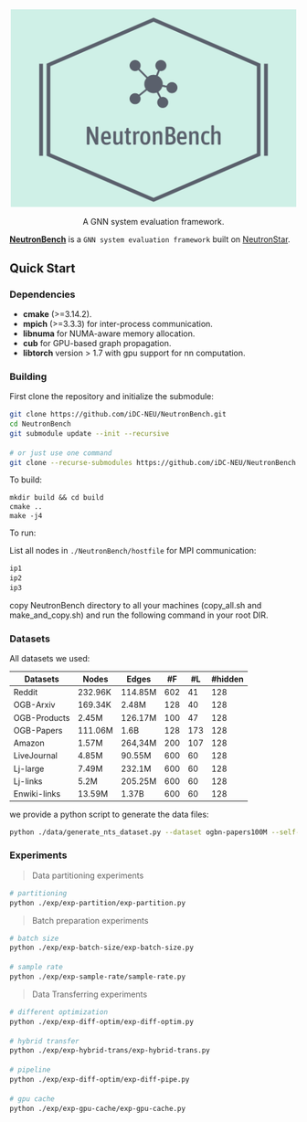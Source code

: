 <div align=center><img src="./logo/NeutronBench.png" width="500" height=“200”></div>

<p align="center">
    A GNN system evaluation framework.
</p>




**[NeutronBench](https://github.com/iDC-NEU/NeutronBench)** is a `GNN system evaluation framework` built on [NeutronStar](https://github.com/iDC-NEU/NeutronStarLite). 



## Quick Start

### Dependencies

- **cmake** (>=3.14.2).
- **mpich** (>=3.3.3) for inter-process communication.
- **libnuma** for NUMA-aware memory allocation.
- **cub** for GPU-based graph propagation.
- **libtorch** version > 1.7 with gpu support for nn computation.



### Building 

First clone the repository and initialize the submodule:

```bash
git clone https://github.com/iDC-NEU/NeutronBench.git
cd NeutronBench
git submodule update --init --recursive

# or just use one command
git clone --recurse-submodules https://github.com/iDC-NEU/NeutronBench.git
```



To build:

```shell
mkdir build && cd build
cmake ..
make -j4
```


To run:

List all nodes in `./NeutronBench/hostfile` for MPI communication:
```bash
ip1
ip2
ip3
```
copy NeutronBench directory to all your machines (copy_all.sh and make_and_copy.sh) and run the following command in your root DIR.



### Datasets

All datasets we used:

| Datasets  | Nodes   | Edges   | #F   | #L   | #hidden |
| --------- | ------- | ------- | ---- | ---- | ------- |
| Reddit  | 232.96K | 114.85M | 602 | 41 | 128  |
| OGB-Arxiv  | 169.34K | 2.48M | 128 | 40 | 128  |
| OGB-Products  | 2.45M | 126.17M | 100 | 47 | 128  |
| OGB-Papers  | 111.06M | 1.6B | 128 | 173 | 128 |
| Amazon  | 1.57M | 264,34M | 200 | 107 | 128  |
| LiveJournal  | 4.85M | 90.55M | 600 | 60 | 128 |
| Lj-large  | 7.49M | 232.1M | 600 | 60 | 128 |
| Lj-links  | 5.2M | 205.25M | 600 | 60 |128 |
| Enwiki-links  | 13.59M | 1.37B | 600 | 60 | 128 |



we provide a python script to generate the data files:

```bash
python ./data/generate_nts_dataset.py --dataset ogbn-papers100M --self-loop False
```



### Experiments

> Data partitioning experiments

```bash
# partitioning
python ./exp/exp-partition/exp-partition.py
```



> Batch preparation experiments

```bash
# batch size
python ./exp/exp-batch-size/exp-batch-size.py

# sample rate
python ./exp/exp-sample-rate/sample-rate.py
```



> Data Transferring experiments

```bash
# different optimization
python ./exp/exp-diff-optim/exp-diff-optim.py

# hybrid transfer
python ./exp/exp-hybrid-trans/exp-hybrid-trans.py

# pipeline
python ./exp/exp-diff-optim/exp-diff-pipe.py

# gpu cache 
python ./exp/exp-gpu-cache/exp-gpu-cache.py
```
